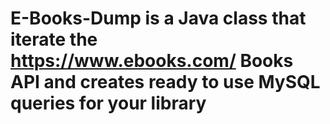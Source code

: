 # E-Books-Dump is a Java class that iterate the https://www.ebooks.com/ Books API and creates ready to use MySQL queries for your library


